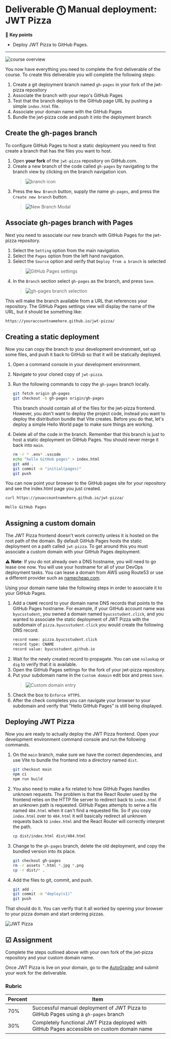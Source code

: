 # Deliverable ⓵ Manual deployment: JWT Pizza

🔑 **Key points**

- Deploy JWT Pizza to GitHub Pages.

---

![course overview](../sharedImages/courseOverview.png)

You now have everything you need to complete the first deliverable of the course. To create this deliverable you will complete the following steps:

1.  Create a git deployment branch named `gh-pages` in your fork of the jwt-pizza repository
1.  Associate the branch with your repo's GitHub Pages
1.  Test that the branch deploys to the GitHub page URL by pushing a simple `index.html` file.
1.  Associate your domain name with the GitHub Pages
1.  Bundle the jwt-pizza code and push it into the deployment branch

## Create the gh-pages branch

To configure GitHub Pages to host a static deployment you need to first create a branch that has the files you want to host.

1. Open **your fork** of the `jwt-pizza` repository on GitHub.com.
1. Create a new branch of the code called `gh-pages` by navigating to the branch view by clicking on the branch navigation icon.
   > ![branch icon](branchNavigationIcon.png)
1. Press the `New Branch` button, supply the name `gh-pages`, and press the `Create new branch` button.
   > ![New Branch Modal](newBranchModal.png)

## Associate gh-pages branch with Pages

Next you need to associate our new branch with GitHub Pages for the jwt-pizza repository.

1. Select the `Setting` option from the main navigation.
1. Select the `Pages` option from the left hand navigation.
1. Select the `Source` option and verify that `Deploy from a branch` is selected
   > ![GitHub Pages settings](gitHubPagesSettings.png)
1. In the `Branch` section select `gh-pages` as the branch, and press `Save`.
   > ![gh-pages branch selection](ghPagesBranchSelection.png)

This will make the branch available from a URL that references your repository. The GitHub Pages settings view will display the name of the URL, but it should be something like:

```txt
https://youraccountnamehere.github.io/jwt-pizza/
```

## Creating a static deployment

Now you can copy the branch to your development environment, set up some files, and push it back to GitHub so that it will be statically deployed.

1. Open a command console in your development environment.
1. Navigate to your cloned copy of `jwt-pizza`.
1. Run the following commands to copy the `gh-pages` branch locally.

   ```sh
   git fetch origin gh-pages
   git checkout -b gh-pages origin/gh-pages
   ```

   This branch should contain all of the files for the jwt-pizza frontend. However, you don't want to deploy the project code, instead you want to deploy the distribution bundle that Vite creates. Before you do that, let's deploy a simple Hello World page to make sure things are working.

1. Delete all of the code in the branch. Remember that this branch is just to host a static deployment on GitHub Pages. You should never merge it back into `main`.
   ```sh
   rm -r * .env* .vscode
   echo "hello GitHub pages" > index.html
   git add .
   git commit -m "initial(pages)"
   git push
   ```

You can now point your browser to the GitHub pages site for your repository and see the index.html page you just created.

```sh
curl https://youaccountnamehere.github.io/jwt-pizza/

Hello GitHub Pages
```

## Assigning a custom domain

The JWT Pizza frontend doesn't work correctly unless it is hosted on the root path of the domain. By default GitHub Pages hosts the static deployment on a path called `jwt-pizza`. To get around this you must associate a custom domain with your GitHub Pages deployment.

⚠️ **Note**: If you do not already own a DNS hostname, you will need to go lease one now. You will use your hostname for all of your DevOps deployment tasks. You can lease a domain from AWS using Route53 or use a different provider such as [namecheap.com](namecheap.com).

Using your domain name take the following steps in order to associate it to your GitHub Pages.

1. Add a `CNAME` record to your domain name DNS records that points to the GitHub Pages hostname. For example, if your GitHub account name was `byucsstudent`, you owned a domain named `byucsstudent.click`, and you wanted to associate the static deployment of JWT Pizza with the subdomain of `pizza.byucsstudent.click` you would create the following DNS record.
   ```txt
   record name: pizza.byucsstudent.click
   record type: CNAME
   record value: byucsstudent.github.io
   ```
1. Wait for the newly created record to propagate. You can use `nslookup` or `dig` to verify that it is available.
1. Open the GitHub Pages settings for the fork of your jwt-pizza repository.
1. Put your subdomain name in the `Custom domain` edit box and press `Save`.
   > ![Custom domain entry](customDomain.png)
1. Check the box to `Enforce HTTPS`.
1. After the check completes you can navigate your browser to your subdomain and verify that "Hello GitHub Pages" is still being displayed.

## Deploying JWT Pizza

Now you are ready to actually deploy the JWT Pizza frontend. Open your development environment command console and run the following commands.

1. On the `main` branch, make sure we have the correct dependencies, and use Vite to bundle the frontend into a directory named `dist`.
   ```sh
   git checkout main
   npm ci
   npm run build
   ```
1. You also need to make a fix related to how GitHub Pages handles unknown requests. The problem is that the React Router used by the frontend relies on the HTTP file server to redirect back to `index.html` if an unknown path is requested. GitHub Pages attempts to serve a file named `404.html` when it can't find a requested file. So if you copy `index.html` over to `404.html` it will basically redirect all unknown requests back to `index.html` and the React Router will correctly interpret the path.
   ```sh
   cp dist/index.html dist/404.html
   ```
1. Change to the `gh-pages` branch, delete the old deployment, and copy the bundled version into its place.
   ```sh
   git checkout gh-pages
   rm -r assets *.html *.jpg *.png
   cp -r dist/* .
   ```
1. Add the files to git, commit, and push.
   ```sh
   git add .
   git commit -m "deploy(v1)"
   git push
   ```

That should do it. You can verify that it all worked by opening your browser to your pizza domain and start ordering pizzas.

![JWT Pizza](../jwtPizzaClient/jwtPizzaPhone.png)

## ☑ Assignment

Complete the steps outlined above with your own fork of the jwt-pizza repository and your custom domain name.

Once JWT Pizza is live on your domain, go to the [AutoGrader](https://cs329.cs.byu.edu) and submit your work for the deliverable.

### Rubric

| Percent | Item                                                                                        |
| ------- | ------------------------------------------------------------------------------------------- |
| 70%     | Successful manual deployment of JWT Pizza to GitHub Pages using a `gh-pages` branch         |
| 30%     | Completely functional JWT Pizza deployed with GitHub Pages accessible on custom domain name |
